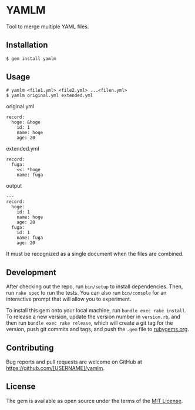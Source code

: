 # YAMLM

Tool to merge multiple YAML files.

## Installation

```sh
$ gem install yamlm
```

## Usage

```
# yamlm <file1.yml> <file2.yml> ...<filen.yml>
$ yamlm original.yml extended.yml
```

original.yml

```
record:
  hoge: &hoge
    id: 1
    name: hoge
    age: 20
```

extended.yml

```
record:
  fuga:
    <<: *hoge
    name: fuga
```

output

```
---
record:
  hoge:
    id: 1
    name: hoge
    age: 20
  fuga:
    id: 1
    name: fuga
    age: 20
```

It must be recognized as a single document when the files are combined.

## Development

After checking out the repo, run `bin/setup` to install dependencies. Then, run `rake spec` to run the tests. You can also run `bin/console` for an interactive prompt that will allow you to experiment.

To install this gem onto your local machine, run `bundle exec rake install`. To release a new version, update the version number in `version.rb`, and then run `bundle exec rake release`, which will create a git tag for the version, push git commits and tags, and push the `.gem` file to [rubygems.org](https://rubygems.org).

## Contributing

Bug reports and pull requests are welcome on GitHub at https://github.com/[USERNAME]/yamlm.


## License

The gem is available as open source under the terms of the [MIT License](https://opensource.org/licenses/MIT).
